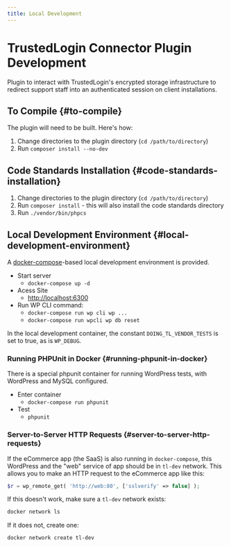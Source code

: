 ```yaml
---
title: Local Development
---
```

# TrustedLogin Connector Plugin Development

Plugin to interact with TrustedLogin's encrypted storage infrastructure to redirect support staff into an authenticated session on client installations.

## To Compile {#to-compile}

The plugin will need to be built. Here's how:

1. Change directories to the plugin directory (`cd /path/to/directory`)
1. Run `composer install --no-dev`

## Code Standards Installation {#code-standards-installation}

1. Change directories to the plugin directory (`cd /path/to/directory`)
1. Run `composer install` - this will also install the code standards directory
1. Run `./vendor/bin/phpcs`

## Local Development Environment {#local-development-environment}

A [docker-compose](https://docs.docker.com/samples/wordpress/)-based local development environment is provided.

- Start server
    - `docker-compose up -d`
- Acess Site
    - [http://localhost:6300](http://localhost:6100)
- Run WP CLI command:
    - `docker-compose run wp cli wp ...`
	- `docker-compose run wpcli wp db reset`

In the local development container, the constant `DOING_TL_VENDOR_TESTS` is set to true, as is `WP_DEBUG`.

### Running PHPUnit in Docker {#running-phpunit-in-docker}

There is a special phpunit container for running WordPress tests, with WordPress and MySQL configured.

- Enter container
    - `docker-compose run phpunit`
- Test
    - `phpunit`

### Server-to-Server HTTP Requests {#server-to-server-http-requests}

If the eCommerce app (the SaaS) is also running in `docker-compose`, this WordPress and the "web" service of app should be in `tl-dev` network. This allows you to make an HTTP request to the eCommerce app like this:

```php
$r = wp_remote_get( 'http://web:80', ['sslverify' => false] );
```

If this doesn't work, make sure a `tl-dev` network exists:

```bash
docker network ls
```

If it does not, create one:

```bash
docker network create tl-dev
```
